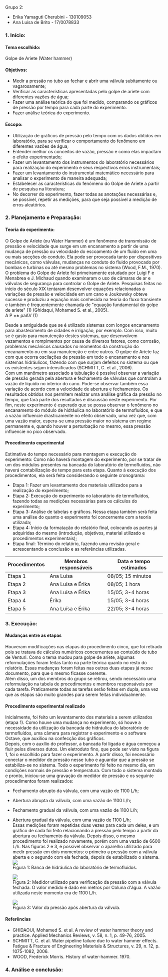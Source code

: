 Grupo 2:
- Erika Yamaguti Cherubini - 130109053
- Ana Luísa de Brito - 17/0078833

### 1.	Início:

#### Tema escolhido: 
Golpe de Aríete (Water hammer)

#### Objetivos:
* Medir a pressão no tubo ao fechar e abrir uma válvula subitamente ou vagarosamente;
* Verificar as características apresentadas pelo golpe de aríete com diferentes vazões de água;
* Fazer uma análise teórica do que foi medido, comparando os gráficos de pressão por tempo para cada parte do experimento.  
* Fazer análise teórica do experimento.  

#### Escopo:

* Utilização de gráficos de pressão pelo tempo com os dados obtidos em laboratório, para se verificar o comportamento do fenômeno em diferentes vazões de água;  
* Entender melhor os conceitos de vazão, pressão e como elas impactam o efeito experimentado; 
* Fazer um levantamento dos instrumentos do laboratório necessários para realização do experimento e seus respectivos erros instrumentais;  
* Fazer um levantamento do instrumental matemático necessário para analisar o experimento de maneira adequada;  
* Estabelecer as características do fenômeno do Golpe de Aríete a partir de pesquisa na literatura;  
* No decorrer do experimento, fazer todas as anotações necessárias e, se possível, repetir as medições, para que seja possível a medição de erros aleatórios.  

### 2.	Planejamento e Preparação:

#### Teoria do experimento:   
   O Golpe de Aríete (ou Water Hammer) é um fenômeno de transmissão de pressão e velocidade que surge em um encanamento a partir de uma mudança de pressão ou velocidade do escoamento de um fluido em uma ou mais secções do conduto. Ela pode ser provocada tanto por dispositivos mecânicos, como válvulas, mudanças no conduto do fluido provocado por bombas e turbinas ou até mesmo problemas no sistema (Wood, F.M., 1970).  
   O problema do Golpe de Aríete foi primeiramente estudado por Luigi F e Menabrea e J. Michaud quando examinaram o uso de câmaras de ar e válvulas de segurança para controlar o Golpe de Aríete. Pesquisas feitas no início do século XIX tentaram desenvolver equações relacionadas a variações de pressão e velocidade em um cano e Joukowsky obteve sucesso e produziu a equação mais conhecida na teoria do fluxo transiente e também é frequentemente chamada de "equação fundamental do golpe de aríete" (1) (Ghidaqui, Mohamed S. et al., 2005).  
                                                     Δ P =± ρaΔV                                    (1)

   Desde a antiguidade que se é utilizado sistemas com longos encanamento para abastecimento de cidades e irrigação, por exemplo. Com isso, muito se é gasto para manutenção destes sistemas, que desenvolvem vazamentos e rompimentos por causa de diversos fatores, como corrosão, problemas mecânicos causados no momentos da construção do encanamento ou em sua manutenção e entre outros. O golpe de Aríete faz com que ocorra oscilações de pressão em todo o encanamento e nos sistemas hidráulicos, fazendo com que surjam defeitos no sistema ou que os existentes sejam intensificados (SCHMITT, C. et al., 2006).  
   Com um manômetro associado a tubulação é possível observar a variação de pressão gerada pela abertura e fechamento de válvulas que controlam a vazão de líquido no interior do cano. Pode-se observar também essa variação de acordo com a velocidade de abertura e fechamentos. Os resultados obtidos nos permitem realizar uma análise gráfica da pressão no tempo, que fará parte dos resultados e discussão neste experimento. Por fim, neste experimento é esperado que se possa observar o fenômeno no encanamento do módulo de hidráulica no laboratório de termofluídos, e que a vazão influencie drasticamente no efeito observado, uma vez que, com uma vazão maior, espera-se uma pressão maior no sistema em regime permanente e, quando houver a perturbação no mesmo, essa pressão influencie no pico observado.   


#### Procedimento experimental

Estimativa do tempo necessário para montagem e execução do experimento: Como não haverá montagem do experimento, por se tratar de um dos módulos presentes na bancada do laboratório de termofluidos, não haverá contabilização de tempo para esta etapa. Quanto à execução dos procedimentos, ela será feita considerando o seguinte cronograma:

- Etapa 1: Fazer um levantamento dos materiais utilizados para a realização do experimento;
- Etapa 2: Execução do experimento no laboratório de termofluidos, fazendo todas as medições necessárias para os cálculos do experimento;
- Etapa 3: Análise de tabelas e gráficos. Nessa etapa também será feita uma análise do quanto o experimento foi concernente com a teoria utilizada;
- Etapa 4: Início da formatação do relatório final, colocando as partes já adquiridas do mesmo (introdução, objetivos, material utilizado e procedimentos experimentais);
- Etapa final: Término do relatório, fazendo uma revisão geral e acrescentando a conclusão e as referências utilizadas.

|Procedimentos|Membros responsáveis|Data e tempo estimados|
|-------|-----------|---------|
|Etapa 1|Ana Luísa|08/05; 15 minutos|
|Etapa 2|Ana Luísa e Érika|08/05; 1 hora|
|Etapa 3|Ana Luísa e Érika|15/05; 3-4 horas|
|Etapa 4|Érika|15/05; 3-4 horas|
|Etapa 5|Ana Luísa e Érika|22/05; 3-4 horas|


### 3.	Execução:

#### Mudanças entre as etapas

   Houveram modificações nas etapas do procedimento cinco, que foi retirado pois se tratava de cálculos numéricos concernentes ao conteúdo de tubo de Venturi. Como o tema mudou para golpe de aríete, algumas reformulações foram feitas tanto na parte teórica quanto no resto do relatório. Essas mudanças foram feitas nas outras duas etapas já nesse documento, para que o mesmo ficasse coerente.  
   Além disso, um dos membros do grupo se retirou, sendo necessário uma reformulação na tabela de procedimentos e membros responsáveis por cada tarefa. Praticamente todas as tarefas serão feitas em dupla, uma vez que as etapas são muito grandes para serem feitas individualmente. 
   
#### Procedimento experimental realizado

   Inicialmente, foi feito um levantamento dos materiais a serem utilizados (etapa 1). Como houve uma mudança no experimento, só houve a necessidade da utilização da bancada de hidráulica do laboratório de termofluídos, uma câmera para registrar o experimento e o software Octave, que auxiliou na confecção dos gráficos.  
   Depois, com o auxílio do professor, a bancada foi ligada e água começou a fluir pelos diversos dutos. Um eletroduto fino, que pode ser visto na figura 1, foi o escolhido para fazer o experimento. A partir disso, foi necessário conectar o medidor de pressão nesse tubo e aguardar que a pressão se estabiliza-se no sistema. Todo o experimento foi feito no mesmo dia, em condições normais de pressão e temperatura. 
  	Com todo o sistema montado e pronto, iniciou-se uma gravação do medidor de pressão e os seguinte procedimentos foram realizados:
- Fechamento abrupto da válvula, com uma vazão de 1100 L/h;
- Abertura abrupta da válvula,  com uma vazão de 1100 L/h;
- Fechamento gradual da válvula, com uma vazão de 1100 L/h;
- Abertura gradual da válvula,  com uma vazão de 1100 L/h;  
    Essas medições foram repetidas duas vezes para cada um deles, e um gráfico de cada foi feito relacionando a pressão pelo tempo a partir da abertura ou fechamento da válvula. Depois disso, o mesmo procedimento foi realizado novamente, porém com uma vazão de 6600 L/h. Nas figuras 2 e 3, é possível observar o aparelho utilizado para medir pressão em dois momentos: o primeiro a pressão com a válvula aberta e o segundo com ela fechada, depois de estabilizado o sistema.
  ![](https://i.imgur.com/jneCqB8.jpg)  
  Figura 1: Banca de hidráulica do laboratório de termofluídos.
  
  ![](https://i.imgur.com/nQCACul.jpg)  
  Figura 2: Medidor utilizado para verificação da pressão com a válvula fechada. O valor medido é dado em metros por Coluna d'água. A vazão utilizada neste momento era de 1100 L/h. 
  
  ![](https://i.imgur.com/evVdIfE.jpg)  
  Figura 3: Valor da pressão após abertura da válvula.  
   
#### Referências
- GHIDAOUI, Mohamed S. et al. A review of water hammer theory and practice. Applied Mechanics Reviews, v. 58, n. 1, p. 49-76, 2005.
- SCHMITT, C. et al. Water pipeline failure due to water hammer effects. Fatigue & Fracture of Engineering Materials & Structures, v. 29, n. 12, p. 1075-1082, 2006.
- WOOD, Frederick Morris. History of water-hammer. 1970.

  
### 4.	Análise e conclusão:
